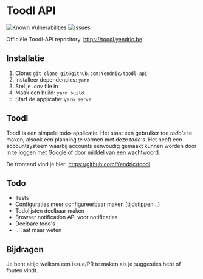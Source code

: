# Toodl API

![Known Vulnerabilities](https://snyk.io/test/github/Yendric/toodl-api/badge.svg)
![Issues](https://img.shields.io/github/issues/Yendric/toodl-api)

Officiële Toodl-API repository. https://toodl.yendric.be

## Installatie

1. Clone: `git clone git@github.com:Yendric/toodl-api`
2. Installeer dependencies: `yarn`
3. Stel je _.env_ file in
4. Maak een build: `yarn build`
5. Start de applicatie: `yarn serve`

## Toodl

Toodl is een simpele todo-applicatie. Het staat een gebruiker toe _todo's_ te maken, alsook een planning te vormen met deze _todo's_. Het heeft een accountsysteem waarbij accounts eenvoudig gemaakt kunnen worden door in te loggen met Google of door middel van een wachtwoord.

De frontend vind je hier: https://github.com/Yendric/toodl

## Todo

- Tests
- Configuraties meer configureerbaar maken (tijdstippen...)
- Todolijsten deelbaar maken
- Browser notification API voor notificaties
- Deelbare todo's
- ... laat maar weten

## Bijdragen

Je bent altijd welkom een issue/PR te maken als je suggesties hebt of fouten vindt.
